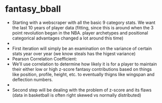 # fantasy_bball

- Starting with a webscraper with all the basic 9 category stats. We want the last 10 years of player data (fitting, since this is around when the 3 point revolution began in the NBA. player archetypes and positional categorical advantages changed a lot around this time)
- 
- First iteration will simply be an examination on the variance of certain stats year over year (we know steals has the higest variance)
- Pearson Correlation Coefficient:
- We'll use correlation to determine how likely it is for a player to maintain their either low or high z-score fantasy contributions based on things like position, profile, height, etc. to eventually thigns like wingspan and deflection numbers. 
- 
- Second step will be dealing with the problem of z-score and its flaws (data in basketball is often right skewed vs normally distributed)
